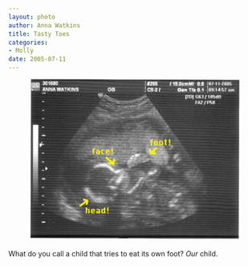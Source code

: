 ```yaml
--- 
layout: photo
author: Anna Watkins
title: Tasty Toes
categories: 
- Molly
date: 2005-07-11
---
```


<figure><img class="photo" src="/photos/head-face-foot.jpg"></figure>

What do you call a child that tries to eat its own foot? _Our_ child.

